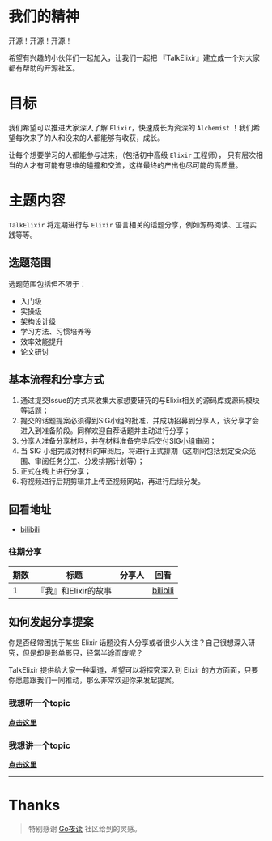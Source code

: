 # 我们的精神

开源！开源！开源！

希望有兴趣的小伙伴们一起加入，让我们一起把 『TalkElixir』建立成一个对大家都有帮助的开源社区。

# 目标

我们希望可以推进大家深入了解 `Elixir`，快速成长为资深的 `Alchemist` ！我们希望每次来了的人和没来的人都能够有收获，成长。

让每个想要学习的人都能参与进来，（包括初中高级 `Elixir` 工程师）， 只有层次相当的人才有可能有思维的碰撞和交流，这样最终的产出也尽可能的高质量。

# 主题内容

`TalkElixir` 将定期进行与 `Elixir` 语言相关的话题分享，例如源码阅读、工程实践等等。

## 选题范围

选题范围包括但不限于：

- 入门级
- 实操级
- 架构设计级
- 学习方法、习惯培养等
- 效率效能提升
- 论文研讨

## 基本流程和分享方式

1. 通过提交Issue的方式来收集大家想要研究的与Elixir相关的源码库或源码模块等话题；
2. 提交的话题提案必须得到SIG小组的批准，并成功招募到分享人，该分享才会进入到准备阶段。同样欢迎自荐话题并主动进行分享；
3. 分享人准备分享材料，并在材料准备完毕后交付SIG小组审阅；
4. 当 SIG 小组完成对材料的审阅后，将进行正式排期（这期间包括划定受众范围、审阅任务分工、分发排期计划等）；
5. 正式在线上进行分享；
6. 将视频进行后期剪辑并上传至视频网站，再进行后续分发。


## 回看地址

- [bilibili](https://space.bilibili.com/4366834?spm_id_from=333.788.b_765f7570696e666f.2)

### 往期分享

| 期数 | 标题 |  分享人 | 回看 |
| ---- | ---- | ---- | ---- |
| 1 | 『我』和Elixir的故事 |  | [bilibili](https://www.bilibili.com/video/BV1LP4y1F7qU/) |


## 如何发起分享提案

你是否经常困扰于某些 Elixir 话题没有人分享或者很少人关注？自己很想深入研究，但是却是形单影只，经常半途而废呢？

TalkElixir 提供给大家一种渠道，希望可以将探究深入到 Elixir 的方方面面，只要你愿意跟我们一同推动，那么非常欢迎你来发起提案。

### 我想听一个topic

[**点击这里**](https://github.com/TalkElixir/night/issues/new?assignees=zhenfeng-zhu&labels=%E5%88%86%E4%BA%AB%E8%AF%9D%E9%A2%98%2C+Elixir+%E5%A4%9C%E8%AF%BB&template=request.md&title=%E3%80%90%E6%88%91%E6%83%B3%E5%90%AC%E4%B8%80%E4%B8%AAtopic%E3%80%91)

### 我想讲一个topic

[**点击这里**](https://github.com/TalkElixir/night/issues/new?assignees=zhenfeng-zhu&labels=%E5%88%86%E4%BA%AB%E8%AF%9D%E9%A2%98&template=share.md&title=%E3%80%90%E5%88%86%E4%BA%AB%E8%AE%A1%E5%88%92%E3%80%91)
                                                                     
---
# Thanks

> 特别感谢 [Go夜读](https://github.com/talkgo/night) 社区给到的灵感。